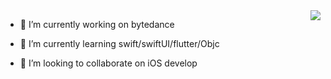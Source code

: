 
<img align="right" src="https://github-readme-stats.vercel.app/api?username=Xupeng233&show_icons=true&theme=radical&hide=contribs,prs"/>

- 🔭 I’m currently working on bytedance

- 🌱 I’m currently learning swift/swiftUI/flutter/Objc

- 👯 I’m looking to collaborate on iOS develop


       

